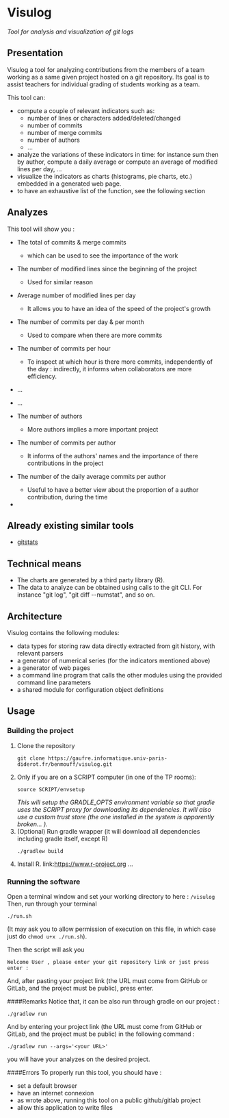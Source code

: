 # Visulog

*Tool for analysis and visualization of git logs*

## Presentation

Visulog a tool for analyzing contributions from the members of a team working as a same given project hosted on a git repository. Its goal is to assist teachers for individual grading of students working as a team.

This tool can:

- compute a couple of relevant indicators such as:
  - number of lines or characters added/deleted/changed
  - number of commits
  - number of merge commits
  - number of authors
  - ...
- analyze the variations of these indicators in time: for instance sum then by author, compute a daily average or compute an average of modified lines per day, ...
- visualize the indicators as charts (histograms, pie charts, etc.) embedded in a generated web page.
- to have an exhaustive list of the function, see the following section

## Analyzes

This tool will show you :
- The total of commits & merge commits
  - which can be used to see the importance of the work
- The number of modified lines since the beginning of the project
  - Used for similar reason
- Average number of modified lines per day
  - It allows you to have an idea of the speed of the project's growth


- The number of commits per day & per month
  - Used to compare when there are more commits
- The number of commits per hour
  - To inspect at which hour is there more commits, independently of the day : indirectly, it informs when collaborators are more efficiency.


- ...
- ...


- The number of authors
  - More authors implies a more important project
- The number of commits per author
  - It informs of the authors' names and the importance of there contributions in the project
- The number of the daily average commits per author
  - Useful to have a better view about the proportion of a author contribution, during the time
- 

## Already existing similar tools

- [gitstats](https://pypi.org/project/gitstats/) 


## Technical means

- The charts are generated by a third party library (R).
- The data to analyze can be obtained using calls to the git CLI. For instance "git log", "git diff --numstat", and so on.

## Architecture

Visulog contains the following modules:

- data types for storing raw data directly extracted from git history, with relevant parsers
- a generator of numerical series (for the indicators mentioned above)
- a generator of web pages
- a command line program that calls the other modules using the provided command line parameters
- a shared module for configuration object definitions

## Usage

### Building the project

1. Clone the repository
    ```
    git clone https://gaufre.informatique.univ-paris-diderot.fr/benmouff/visulog.git
    ```
3. Only if you are on a SCRIPT computer (in one of the TP rooms):
    ```
    source SCRIPT/envsetup
    ```
    *This will setup the GRADLE_OPTS environment variable so that gradle uses the SCRIPT proxy for downloading its dependencies. It will also use a custom trust store (the one installed in the system is apparently broken... ).*
4. (Optional) Run gradle wrapper (it will download all dependencies including gradle itself, except R)
    ```
    ./gradlew build
    ```
5. Install R.  link:https://www.r-project.org
...

### Running the software

Open a terminal window and set your working directory to here : ```/visulog```
Then, run through your terminal
```
./run.sh
```
(It may ask you to allow permission of execution on this file, in which case just do ```chmod u+x ./run.sh```).

Then the script will ask you
```
Welcome User , please enter your git repository link or just press enter :
```
And, after pasting your project link (the URL must come from GitHub or GitLab, and the project must be public), press enter.

####Remarks
Notice that, it can be also run through gradle on our project :
```
./gradlew run
```

And by entering your project link (the URL must come from GitHub or GitLab, and the project must be public) in the following command :
```
./gradlew run --args='<your URL>'
```
you will have your analyzes on the desired project. 

####Errors
To properly run this tool, you should have : 
- set a default browser
- have an internet connexion
- as wrote above, running this tool on a public github/gitlab project
- allow this application to write files